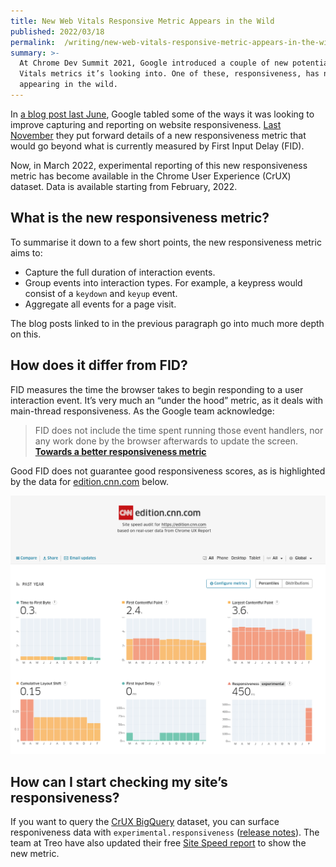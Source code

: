 ```yaml
---
title: New Web Vitals Responsive Metric Appears in the Wild
published: 2022/03/18
permalink:  /writing/new-web-vitals-responsive-metric-appears-in-the-wild/
summary: >-
  At Chrome Dev Summit 2021, Google introduced a couple of new potential Web
  Vitals metrics it’s looking into. One of these, responsiveness, has now begun
  appearing in the wild.
---
```


In [a blog post last June](https://web.dev/better-responsiveness-metric/), Google tabled some of the ways it was looking to improve capturing and reporting on website responsiveness. [Last November](https://web.dev/responsiveness/) they put forward details of a new responsiveness metric that would go beyond what is currently measured by First Input Delay (FID).

Now, in March 2022, experimental reporting of this new responsiveness metric has become available in the Chrome User Experience (CrUX) dataset. Data is available starting from February, 2022.

## What is the new responsiveness metric?

To summarise it down to a few short points, the new responsiveness metric aims to:

- Capture the full duration of interaction events.
- Group events into interaction types. For example, a keypress would consist of a `keydown` and `keyup` event.
- Aggregate all events for a page visit.

The blog posts linked to in the previous paragraph go into much more depth on this.

## How does it differ from FID?

FID measures the time the browser takes to begin responding to a user interaction event. It’s very much an “under the hood” metric, as it deals with main-thread responsiveness. As the Google team acknowledge:

> FID does not include the time spent running those event handlers, nor any work done by the browser afterwards to update the screen. [**Towards a better responsiveness metric**](https://web.dev/better-responsiveness-metric/#what-improvements-are-we-considering)​

Good FID does not guarantee good responsiveness scores, as is highlighted by the data for [edition.cnn.com](http://edition.cnn.com) below.

![Treo web vitals report for the CNN website, showing the new responsiveness metric.](../../public/img/blog/1effae10a96410d58ed183b2c7d37324465e07b3-1079x887.png "Treo web vitals report for the CNN website, showing the new responsiveness metric.")

## How can I start checking my site’s responsiveness?

If you want to query the [CrUX BigQuery](https://developers.google.com/web/tools/chrome-user-experience-report/bigquery/getting-started) dataset, you can surface responiveness data with `experimental.responsiveness` ([release notes](https://groups.google.com/a/chromium.org/g/chrome-ux-report-announce/c/F7S4_emZkcw?pli=1)). The team at Treo have also updated their free [Site Speed report](https://treo.sh/sitespeed/) to show the new metric.

